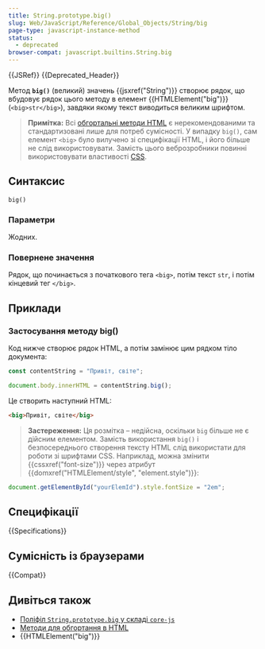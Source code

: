 ```yaml
---
title: String.prototype.big()
slug: Web/JavaScript/Reference/Global_Objects/String/big
page-type: javascript-instance-method
status:
  - deprecated
browser-compat: javascript.builtins.String.big
---
```


{{JSRef}} {{Deprecated_Header}}

Метод **`big()`** (великий) значень {{jsxref("String")}} створює рядок, що вбудовує рядок цього методу в елемент {{HTMLElement("big")}} (`<big>str</big>`), завдяки якому текст виводиться великим шрифтом.

> **Примітка:** Всі [обгортальні методи HTML](/uk/docs/Web/JavaScript/Reference/Global_Objects/String#metody-dlia-obhortannia-v-html) є нерекомендованими та стандартизовані лише для потреб сумісності. У випадку `big()`, сам елемент `<big>` було вилучено зі специфікації HTML, і його більше не слід використовувати. Замість цього веброзробники повинні використовувати властивості [CSS](/uk/docs/Web/CSS).

## Синтаксис

```js-nolint
big()
```

### Параметри

Жодних.

### Повернене значення

Рядок, що починається з початкового тега `<big>`, потім текст `str`, і потім кінцевий тег `</big>`.

## Приклади

### Застосування методу big()

Код нижче створює рядок HTML, а потім замінює цим рядком тіло документа:

```js
const contentString = "Привіт, світе";

document.body.innerHTML = contentString.big();
```

Це створить наступний HTML:

```html
<big>Привіт, світе</big>
```

> **Застереження:** Ця розмітка – недійсна, оскільки `big` більше не є дійсним елементом.
> Замість використання `big()` і безпосереднього створення тексту HTML слід використати для роботи зі шрифтами CSS. Наприклад, можна змінити {{cssxref("font-size")}} через атрибут {{domxref("HTMLElement/style", "element.style")}}:

```js
document.getElementById("yourElemId").style.fontSize = "2em";
```

## Специфікації

{{Specifications}}

## Сумісність із браузерами

{{Compat}}

## Дивіться також

- [Поліфіл `String.prototype.big` у складі `core-js`](https://github.com/zloirock/core-js#ecmascript-string-and-regexp)
- [Методи для обгортання в HTML](/uk/docs/Web/JavaScript/Reference/Global_Objects/String#metody-dlia-obhortannia-v-html)
- {{HTMLElement("big")}}
